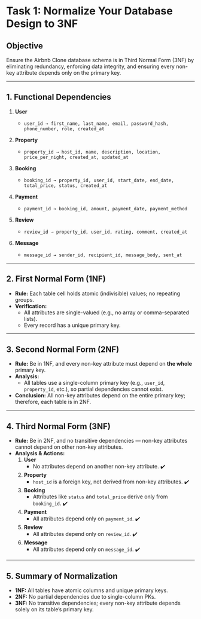 # Task 1: Normalize Your Database Design to 3NF

## Objective
Ensure the Airbnb Clone database schema is in Third Normal Form (3NF) by eliminating redundancy, enforcing data integrity, and ensuring every non-key attribute depends only on the primary key.

---

## 1. Functional Dependencies

1. **User**  
   - `user_id → first_name, last_name, email, password_hash, phone_number, role, created_at`

2. **Property**  
   - `property_id → host_id, name, description, location, price_per_night, created_at, updated_at`

3. **Booking**  
   - `booking_id → property_id, user_id, start_date, end_date, total_price, status, created_at`

4. **Payment**  
   - `payment_id → booking_id, amount, payment_date, payment_method`

5. **Review**  
   - `review_id → property_id, user_id, rating, comment, created_at`

6. **Message**  
   - `message_id → sender_id, recipient_id, message_body, sent_at`

---

## 2. First Normal Form (1NF)

- **Rule:** Each table cell holds atomic (indivisible) values; no repeating groups.
- **Verification:**
  - All attributes are single-valued (e.g., no array or comma-separated lists).
  - Every record has a unique primary key.

---

## 3. Second Normal Form (2NF)

- **Rule:** Be in 1NF, and every non-key attribute must depend on **the whole** primary key.
- **Analysis:**
  - All tables use a single-column primary key (e.g., `user_id`, `property_id`, etc.), so partial dependencies cannot exist.
- **Conclusion:** All non-key attributes depend on the entire primary key; therefore, each table is in 2NF.

---

## 4. Third Normal Form (3NF)

- **Rule:** Be in 2NF, and no transitive dependencies — non-key attributes cannot depend on other non-key attributes.
- **Analysis & Actions:**
  1. **User**  
     - No attributes depend on another non-key attribute. ✔️
  2. **Property**  
     - `host_id` is a foreign key, not derived from non-key attributes. ✔️
  3. **Booking**  
     - Attributes like `status` and `total_price` derive only from `booking_id`. ✔️
  4. **Payment**  
     - All attributes depend only on `payment_id`. ✔️
  5. **Review**  
     - All attributes depend only on `review_id`. ✔️
  6. **Message**  
     - All attributes depend only on `message_id`. ✔️

---

## 5. Summary of Normalization

- **1NF:** All tables have atomic columns and unique primary keys.
- **2NF:** No partial dependencies due to single-column PKs.
- **3NF:** No transitive dependencies; every non-key attribute depends solely on its table’s primary key.



